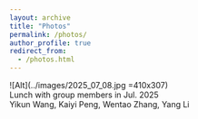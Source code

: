 ```yaml
---
layout: archive
title: "Photos"
permalink: /photos/
author_profile: true
redirect_from: 
  - /photos.html
---
```



![Alt](../images/2025_07_08.jpg =410x307)    
Lunch with group members in Jul. 2025  
Yikun Wang, Kaiyi Peng, Wentao Zhang, Yang Li
